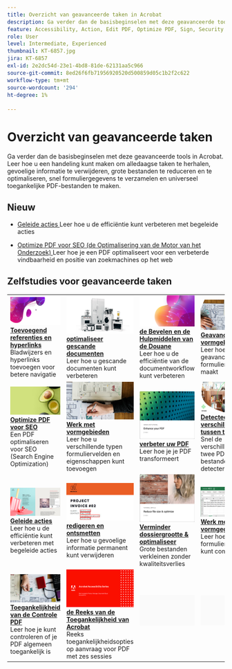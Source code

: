 ```yaml
---
title: Overzicht van geavanceerde taken in Acrobat
description: Ga verder dan de basisbeginselen met deze geavanceerde tools in Acrobat
feature: Accessibility, Action, Edit PDF, Optimize PDF, Sign, Security
role: User
level: Intermediate, Experienced
thumbnail: KT-6857.jpg
jira: KT-6857
exl-id: 2e2dc54d-23e1-4bd8-81de-62131aa5c966
source-git-commit: 8ed26f6fb71956920520d500859d05c1b2f2c622
workflow-type: tm+mt
source-wordcount: '294'
ht-degree: 1%

---
```


# Overzicht van geavanceerde taken

Ga verder dan de basisbeginselen met deze geavanceerde tools in Acrobat. Leer hoe u een handeling kunt maken om alledaagse taken te herhalen, gevoelige informatie te verwijderen, grote bestanden te reduceren en te optimaliseren, snel formuliergegevens te verzamelen en universeel toegankelijke PDF-bestanden te maken.

## Nieuw

* [ Geleide acties ](action.md)
Leer hoe u de efficiëntie kunt verbeteren met begeleide acties

* [ Optimize PDF voor SEO (de Optimalisering van de Motor van het Onderzoek) ](optimizeseo.md)
Leer hoe je een PDF optimaliseert voor een verbeterde vindbaarheid en positie van zoekmachines op het web

## Zelfstudies voor geavanceerde taken

<table style="table-layout:fixed">
<tr>
  <td>
    <a href="bookmarks.md">
      <img alt="Bladwijzers en hyperlinks toevoegen" src="../assets/bookmarks.png" />
    </a>
    <div>
      <a href="bookmarks.md"><strong> Toevoegend referenties en hyperlinks </strong></a>
      </div>
      Bladwijzers en hyperlinks toevoegen voor betere navigatie
  </td>
  <td>
    <a href="optimizescan.md">
      <img alt="Gescande documenten optimaliseren" src="../assets/optimize.png" />
    </a>
    <div>
      <a href="optimizescan.md"><strong> optimaliseer gescande documenten </strong></a>
      </div>
      Leer hoe u gescande documenten kunt verbeteren
  </td>
  <td>
    <a href="custom.md">
      <img alt="Aangepaste opdrachten en gereedschappen" src="../assets/custom-commands.png" />
    </a>
    <div>
      <a href="custom.md"><strong> de Bevelen en de Hulpmiddelen van de Douane </strong></a>
      </div>
      Leer hoe u de efficiëntie van de documentworkflow kunt verbeteren
  </td>
  <td>
    <a href="advancedforms.md">
      <img alt="Geavanceerde formuliervelden" src="../assets/advanced-forms.png" />
    </a>
    <div>
      <a href="advancedforms.md"><strong> Geavanceerde vormgebieden </strong></a>
      </div>
      Leer hoe u geavanceerde formuliervelden maakt
  </td>
</tr>
<tr>
 <td>
    <a href="optimizeseo.md">
      <img alt="Optimize PDF voor SEO" src="../assets/seo.png" />
    </a>
    <div>
      <a href="optimizeseo.md"><strong> Optimize PDF voor SEO </strong></a>
      </div>
      Een PDF optimaliseren voor SEO (Search Engine Optimization)
  </td>
  <td>
    <a href="workforms.md">
      <img alt="Werken met formuliervelden" src="../assets/work-forms.png" />
    </a>
    <div>
      <a href="workforms.md"><strong> Werk met vormgebieden </strong></a>
      </div>
      Leer hoe u verschillende typen formuliervelden en eigenschappen kunt toevoegen
  </td>
  <td>
    <a href="enhance.md">
      <img alt="Verbeter je PDF" src="../assets/enhance.png" />
    </a>
    <div>
      <a href="enhance.md"><strong> verbeter uw PDF </strong></a>
      </div>
      Leer hoe je je PDF transformeert
  </td>
 <td>
    <a href="compare.md">
      <img alt="Verschillen tussen twee PDF vaststellen" src="../assets/compare.png" />
    </a>
    <div>
      <a href="compare.md"><strong> Detecteer verschillen tussen twee PDF </strong></a>
      </div>
      Snel de verschillen tussen twee PDF-bestanden detecteren
  </td>
</tr>
<tr>
  <td>
    <a href="action.md">
      <img alt="Handelingen met instructies" src="../assets/action.png" />
    </a>
    <div>
      <a href="action.md"><strong> Geleide acties </strong></a>
      </div>
      Leer hoe u de efficiëntie kunt verbeteren met begeleide acties
  </td>
  <td>
    <a href="redact.md">
      <img alt="Redigeren en ontsmetten" src="../assets/redact.png" />
    </a>
    <div>
      <a href="redact.md"><strong> redigeren en ontsmetten </strong></a>
      </div>
      Leer hoe u gevoelige informatie permanent kunt verwijderen
  </td>
 <td>
    <a href="reduce.md">
      <img alt="Bestanden verkleinen en optimaliseren" src="../assets/reduce.png" />
    </a>
    <div>
      <a href="reduce.md"><strong> Verminder dossiergrootte &amp; optimaliseer </strong></a>
      </div>
      Grote bestanden verkleinen zonder kwaliteitsverlies
  </td>
  <td>
    <a href="formdata.md">
      <img alt="Werken met formuliergegevens" src="../assets/form-data.png" />
    </a>
    <div>
      <a href="formdata.md"><strong> Werk met vormgegevens </strong></a>
      </div>
      Leer hoe u formuliergegevens kunt compileren
  </td>
</tr>
<tr>
 <td>
    <a href="accessibility.md">
      <img alt="Toegankelijkheid PDF controleren" src="../assets/accessibility.png" />
    </a>
    <div>
      <a href="accessibility.md"><strong> Toegankelijkheid van de Controle PDF </strong></a>
      </div>
      Leer hoe je kunt controleren of je PDF algemeen toegankelijk is
  </td>
 <td>
    <a href="accessibility-series.md">
      <img alt="Acrobat Accessibility Series" src="../assets/accessibility-series.png" />
    </a>
    <div>
      <a href="accessibility-series.md"><strong> de Reeks van de Toegankelijkheid van Acrobat </strong></a>
      </div>
      Reeks toegankelijkheidsopties op aanvraag voor PDF met zes sessies
  </td>
  <td>
   <img alt="Spacer" src="../assets/Grayspacer.png" />
    <div>
    <br>
  </td> 
  <td>
   <img alt="Spacer" src="../assets/Grayspacer.png" />
    <div>
    <br>
  </td>  
</tr>
</table>
